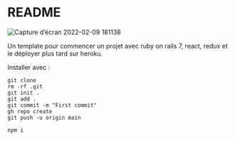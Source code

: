 # README

![Capture d’écran 2022-02-09 181138](https://user-images.githubusercontent.com/78493094/153253268-f126133e-47e5-4358-83a2-55b8ac7c126b.jpg)

Un template pour commencer un projet avec ruby on rails 7, react, redux et le déployer plus tard sur heroku.

Installer avec :

```
git clone 
rm -rf .git 
git init .
git add .
git commit -m "First commit"
gh repo create
git push -u origin main

npm i
```

